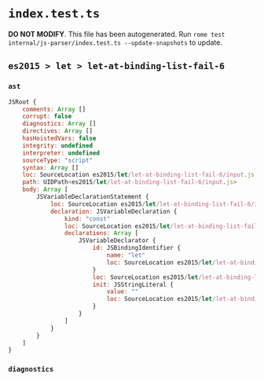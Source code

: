 # `index.test.ts`

**DO NOT MODIFY**. This file has been autogenerated. Run `rome test internal/js-parser/index.test.ts --update-snapshots` to update.

## `es2015 > let > let-at-binding-list-fail-6`

### `ast`

```javascript
JSRoot {
	comments: Array []
	corrupt: false
	diagnostics: Array []
	directives: Array []
	hasHoistedVars: false
	integrity: undefined
	interpreter: undefined
	sourceType: "script"
	syntax: Array []
	loc: SourceLocation es2015/let/let-at-binding-list-fail-6/input.js 1:0-2:0
	path: UIDPath<es2015/let/let-at-binding-list-fail-6/input.js>
	body: Array [
		JSVariableDeclarationStatement {
			loc: SourceLocation es2015/let/let-at-binding-list-fail-6/input.js 1:0-1:14
			declaration: JSVariableDeclaration {
				kind: "const"
				loc: SourceLocation es2015/let/let-at-binding-list-fail-6/input.js 1:0-1:14
				declarations: Array [
					JSVariableDeclarator {
						id: JSBindingIdentifier {
							name: "let"
							loc: SourceLocation es2015/let/let-at-binding-list-fail-6/input.js 1:6-1:9 (let)
						}
						loc: SourceLocation es2015/let/let-at-binding-list-fail-6/input.js 1:6-1:14
						init: JSStringLiteral {
							value: ""
							loc: SourceLocation es2015/let/let-at-binding-list-fail-6/input.js 1:12-1:14
						}
					}
				]
			}
		}
	]
}
```

### `diagnostics`

```

```
